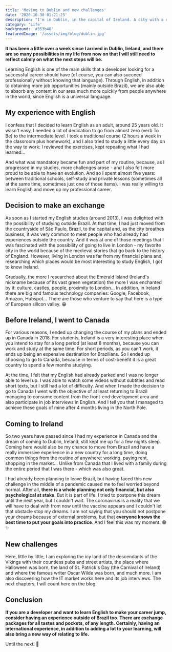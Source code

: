 ```yaml
---
title: 'Moving to Dublin and new challenges'
date: '2020-10-30 01:21:23'
description: "I'm in Dublin, in the capital of Ireland. A city with a cold climate when compared to Brazil, but which has its beauties and charms. A mix of historic and modern life. A kind of silicon valley in Europe."
category: 'Life'
background: '#353b48'
featuredImage: '/assets/img/blog/dublin.jpg'
---
```


__It has been a little over a week since I arrived in Dublin, Ireland, and there are so many possibilities in my life from now on that I will still need to reflect calmly on what the next steps will be.__

Learning English is one of the main skills that a developer looking for a successful career should have (of course, you can also succeed professionally without knowing that language). Through English, in addition to obtaining more job opportunities (mainly outside Brazil), we are also able to absorb any content in our area much more quickly from people anywhere in the world, since English is a universal language.

## My experience with English

I confess that I decided to learn English as an adult, around 25 years old. It wasn't easy, I needed a lot of dedication to go from almost zero (verb To Be) to the intermediate level. I took a traditional course (2 hours a week in the classroom plus homework), and I also tried to study a little every day on the way to work: I reviewed the exercises, kept repeating what I had learned...

And what was mandatory became fun and part of my routine, because, as I progressed in my studies, more challenges arose - and I also felt more proud to be able to have an evolution. And so I spent almost five years: between traditional schools, self-study and private lessons (sometimes all at the same time, sometimes just one of those items). I was really willing to learn English and move up my professional career.

## Decision to make an exchange

As soon as I started my English studies (around 2013), I was delighted with the possibility of studying outside Brazil. At that time, I had just moved from the countryside of São Paulo, Brazil, to the capital and, as the city breathes business, it was very common to meet people who had already had experiences outside the country. And it was at one of those meetings that I was fascinated with the possibility of going to live in London - my favorite city in the world because of the medieval stories that go back to the history of England. However, living in London was far from my financial plans and, researching which places would be most interesting to study English, I got to know Ireland.

Gradually, the more I researched about the Emerald Island (Ireland's nickname because of its vast green vegetation) the more I was enchanted by it: culture, castles, people, proximity to London... In addition, in Ireland there are big and famous technology companies: Google, Facebook, Amazon, Hubspot... There are those who venture to say that here is a type of European silicon valley. 😁

## Before Ireland, I went to Canada

For various reasons, I ended up changing the course of my plans and ended up in Canada in 2018. For students, Ireland is a very interesting place when you intend to stay for a long period (at least 8 months), because you can work and study at the same time. For short periods, as you can't work, it ends up being an expensive destination for Brazilians. So I ended up choosing to go to Canada, because in terms of cost-benefit it is a great country to spend a few months studying.

At the time, I felt that my English had already parked and I was no longer able to level up. I was able to watch some videos without subtitles and read short texts, but I still had a lot of difficulty. And when I made the decision to go to Canada I went with the objective of at least returning to Brazil managing to consume content from the front-end development area and also participate in job interviews in English. And I tell you that I managed to achieve these goals of mine after 4 months living in the North Pole.

## Coming to Ireland

So two years have passed since I had my experience in Canada and the dream of coming to Dublin, Ireland, still kept me up for a few nights sleep. Coming here would also be my chance to move from Brazil and have a really immersive experience in a new country for a long time, doing common things from the routine of anywhere: working, paying rent, shopping in the market... Unlike from Canada that I lived with a family during the entire period that I was there - which was also great.

I had already been planning to leave Brazil, but having faced this new challenge in the middle of a pandemic caused me to feel worried beyond normal. After all, __there is a whole planning not only financial, but also psychological at stake__. But it is part of life. I tried to postpone this dream until the next year, but I couldn't wait. The coronavirus is a reality that we will have to deal with from now until the vaccine appears and I couldn't let that obstacle stop my dreams. I am not saying that you should not postpone your dreams because of external problems, but that __everyone knows the best time to put your goals into practice__. And I feel this was my moment. 😁✨

## New challenges

Here, little by little, I am exploring the icy land of the descendants of the Vikings with their countless pubs and street artists, the place where Halloween was born, the land of St. Patrick's Day (the Carnival of Ireland) and where the famous writer Oscar Wilde was born, and much more. I am also discovering how the IT market works here and its job interviews. The next chapters, I will count here on the blog.

## Conclusion

__If you are a developer and want to learn English to make your career jump, consider having an experience outside of Brazil too. There are exchange packages for all tastes and pockets, of any length. Certainly, having an international experience, in addition to adding a lot to your learning, will also bring a new way of relating to life.__

Until the next! 👋
